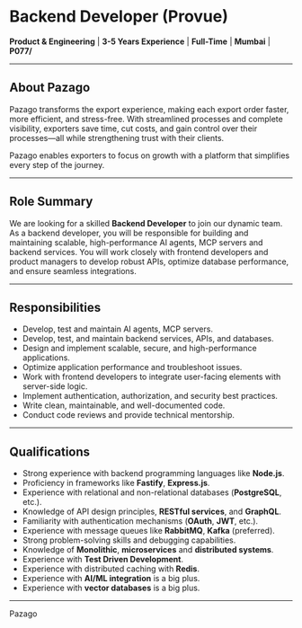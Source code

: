 # Backend Developer (Provue)

**Product & Engineering** | **3-5 Years Experience** | **Full-Time** | **Mumbai** | **P077/**

---

## About Pazago

Pazago transforms the export experience, making each export order faster, more efficient, and stress-free. With streamlined processes and complete visibility, exporters save time, cut costs, and gain control over their processes—all while strengthening trust with their clients.

Pazago enables exporters to focus on growth with a platform that simplifies every step of the journey.

---

## Role Summary

We are looking for a skilled **Backend Developer** to join our dynamic team. As a backend developer, you will be responsible for building and maintaining scalable, high-performance AI agents, MCP servers and backend services. You will work closely with frontend developers and product managers to develop robust APIs, optimize database performance, and ensure seamless integrations.

---

## Responsibilities

- Develop, test and maintain AI agents, MCP servers.
- Develop, test, and maintain backend services, APIs, and databases.
- Design and implement scalable, secure, and high-performance applications.
- Optimize application performance and troubleshoot issues.
- Work with frontend developers to integrate user-facing elements with server-side logic.
- Implement authentication, authorization, and security best practices.
- Write clean, maintainable, and well-documented code.
- Conduct code reviews and provide technical mentorship.

---

## Qualifications

- Strong experience with backend programming languages like **Node.js**.
- Proficiency in frameworks like **Fastify**, **Express.js**.
- Experience with relational and non-relational databases (**PostgreSQL**, etc.).
- Knowledge of API design principles, **RESTful services**, and **GraphQL**.
- Familiarity with authentication mechanisms (**OAuth**, **JWT**, etc.).
- Experience with message queues like **RabbitMQ**, **Kafka** (preferred).
- Strong problem-solving skills and debugging capabilities.
- Knowledge of **Monolithic**, **microservices** and **distributed systems**.
- Experience with **Test Driven Development**.
- Experience with distributed caching with **Redis**.
- Experience with **AI/ML integration** is a big plus.
- Experience with **vector databases** is a big plus.

---

Pazago
